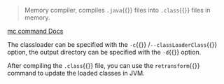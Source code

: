> Memory compiler, compiles `.java`{{}} files into `.class`{{}} files in memory.

[mc command Docs](https://arthas.aliyun.com/en/doc/mc.html)

The classloader can be specified with the `-c`{{}} /`--classLoaderClass`{{}} option, the output directory can be specified with the `-d`{{}} option.

After compiling the `.class`{{}} file, you can use the `retransform`{{}} command to update the loaded classes in JVM.
